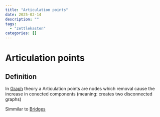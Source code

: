 ```yaml
---
title: "Articulation points"
date: 2025-02-14
description: ""
tags: 
  - "zettlekasten"
categories: []
---
```


# Articulation points
## Definition
In [Graph](Graph.md) theory a Articulation points are nodes which removal cause the increase in conected components (meaning: creates two disconnected graphs)

Simmilar to [Bridges](Bridges.md)